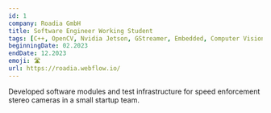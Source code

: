 ```yaml
---
id: 1
company: Roadia GmbH
title: Software Engineer Working Student
tags: [C++, OpenCV, Nvidia Jetson, GStreamer, Embedded, Computer Vision]
beginningDate: 02.2023
endDate: 12.2023
emoji: 🛣️
url: https://roadia.webflow.io/
---
```

Developed software modules and test infrastructure for speed enforcement stereo cameras in a small startup team.